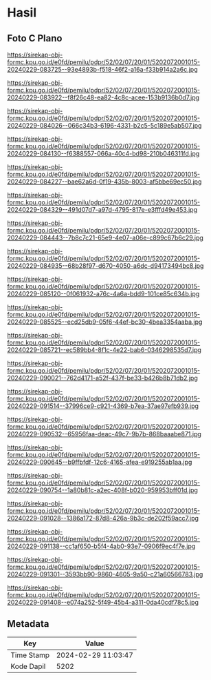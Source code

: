 # Hasil

## Foto C Plano

https://sirekap-obj-formc.kpu.go.id/e0fd/pemilu/pdpr/52/02/07/20/01/5202072001015-20240229-083725--93e4893b-f518-46f2-a16a-f33b914a2a6c.jpg

https://sirekap-obj-formc.kpu.go.id/e0fd/pemilu/pdpr/52/02/07/20/01/5202072001015-20240229-083922--f8f26c48-ea82-4c8c-acee-153b9136b0d7.jpg

https://sirekap-obj-formc.kpu.go.id/e0fd/pemilu/pdpr/52/02/07/20/01/5202072001015-20240229-084026--066c34b3-6196-4331-b2c5-5c189e5ab507.jpg

https://sirekap-obj-formc.kpu.go.id/e0fd/pemilu/pdpr/52/02/07/20/01/5202072001015-20240229-084130--f6388557-066a-40c4-bd98-210b046311fd.jpg

https://sirekap-obj-formc.kpu.go.id/e0fd/pemilu/pdpr/52/02/07/20/01/5202072001015-20240229-084227--bae62a6d-0f19-435b-8003-af5bbe69ec50.jpg

https://sirekap-obj-formc.kpu.go.id/e0fd/pemilu/pdpr/52/02/07/20/01/5202072001015-20240229-084329--491d07d7-a97d-4795-817e-e3fffd49e453.jpg

https://sirekap-obj-formc.kpu.go.id/e0fd/pemilu/pdpr/52/02/07/20/01/5202072001015-20240229-084443--7b8c7c21-65e9-4e07-a06e-c899c67b6c29.jpg

https://sirekap-obj-formc.kpu.go.id/e0fd/pemilu/pdpr/52/02/07/20/01/5202072001015-20240229-084935--68b28f97-d670-4050-a6dc-d94173494bc8.jpg

https://sirekap-obj-formc.kpu.go.id/e0fd/pemilu/pdpr/52/02/07/20/01/5202072001015-20240229-085120--0f061932-a76c-4a6a-bdd9-101ce85c634b.jpg

https://sirekap-obj-formc.kpu.go.id/e0fd/pemilu/pdpr/52/02/07/20/01/5202072001015-20240229-085525--ecd25db9-05f6-44ef-bc30-4bea3354aaba.jpg

https://sirekap-obj-formc.kpu.go.id/e0fd/pemilu/pdpr/52/02/07/20/01/5202072001015-20240229-085721--ec589bb4-8f1c-4e22-bab6-0346298535d7.jpg

https://sirekap-obj-formc.kpu.go.id/e0fd/pemilu/pdpr/52/02/07/20/01/5202072001015-20240229-090021--762d4171-a52f-437f-be33-b426b8b71db2.jpg

https://sirekap-obj-formc.kpu.go.id/e0fd/pemilu/pdpr/52/02/07/20/01/5202072001015-20240229-091514--37996ce9-c921-4369-b7ea-37ae97efb939.jpg

https://sirekap-obj-formc.kpu.go.id/e0fd/pemilu/pdpr/52/02/07/20/01/5202072001015-20240229-090532--65956faa-deac-49c7-9b7b-868baaabe871.jpg

https://sirekap-obj-formc.kpu.go.id/e0fd/pemilu/pdpr/52/02/07/20/01/5202072001015-20240229-090645--b9ffbfdf-12c6-4165-afea-e919255ab1aa.jpg

https://sirekap-obj-formc.kpu.go.id/e0fd/pemilu/pdpr/52/02/07/20/01/5202072001015-20240229-090754--1a80b81c-a2ec-408f-b020-959953bff01d.jpg

https://sirekap-obj-formc.kpu.go.id/e0fd/pemilu/pdpr/52/02/07/20/01/5202072001015-20240229-091028--1386a172-87d8-426a-9b3c-de202f59acc7.jpg

https://sirekap-obj-formc.kpu.go.id/e0fd/pemilu/pdpr/52/02/07/20/01/5202072001015-20240229-091138--cc1af650-b5f4-4ab0-93e7-0906f9ec4f7e.jpg

https://sirekap-obj-formc.kpu.go.id/e0fd/pemilu/pdpr/52/02/07/20/01/5202072001015-20240229-091301--3593bb90-9860-4605-9a50-c21a60566783.jpg

https://sirekap-obj-formc.kpu.go.id/e0fd/pemilu/pdpr/52/02/07/20/01/5202072001015-20240229-091408--e074a252-5f49-45b4-a311-0da40cdf78c5.jpg


## Metadata

| Key        | Value               |
| ---------- | ------------------- |
| Time Stamp | 2024-02-29 11:03:47 |
| Kode Dapil | 5202                |



